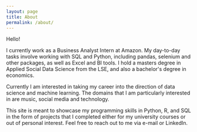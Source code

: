 ```yaml
---
layout: page
title: About
permalink: /about/
---
```


Hello!

I currently work as a Business Analyst Intern at Amazon. My day-to-day tasks involve working with SQL and Python, including pandas, selenium and other packages, as well as Excel and BI tools. I hold a masters degree in Applied Social Data Science from the LSE, and also a bachelor's degree in economics.

Currently I am interested in taking my career into the direction of data science and machine learning. The domains that I am particularly interested in are music, social media and technology.

This site is meant to showcase my programming skills in Python, R, and SQL in the form of projects that I completed either for my university courses or out of personal interest. Feel free to reach out to me via e-mail or LinkedIn.

